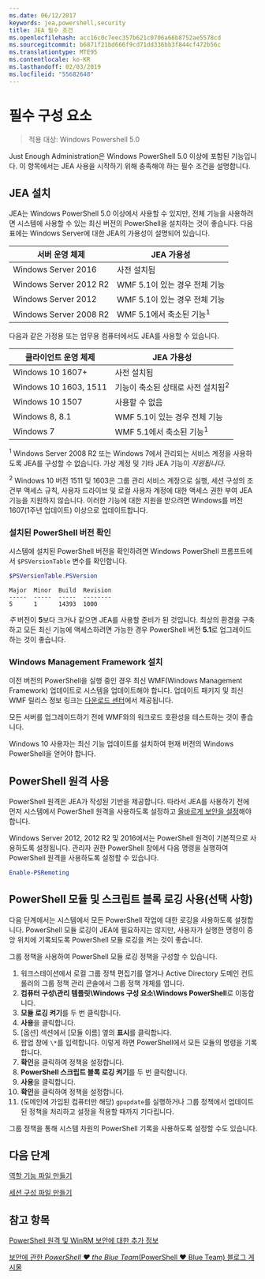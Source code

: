 ```yaml
---
ms.date: 06/12/2017
keywords: jea,powershell,security
title: JEA 필수 조건
ms.openlocfilehash: acc16c0c7eec357b621c0706a66b8752ae5578cd
ms.sourcegitcommit: b6871f21bd666f9cd71dd336bb3f844cf472b56c
ms.translationtype: MTE95
ms.contentlocale: ko-KR
ms.lasthandoff: 02/03/2019
ms.locfileid: "55682648"
---
```

# <a name="prerequisites"></a>필수 구성 요소

> 적용 대상: Windows Powershell 5.0

Just Enough Administration은 Windows PowerShell 5.0 이상에 포함된 기능입니다.
이 항목에서는 JEA 사용을 시작하기 위해 충족해야 하는 필수 조건을 설명합니다.

## <a name="install-jea"></a>JEA 설치

JEA는 Windows PowerShell 5.0 이상에서 사용할 수 있지만, 전체 기능을 사용하려면 시스템에 사용할 수 있는 최신 버전의 PowerShell을 설치하는 것이 좋습니다.
다음 표에는 Windows Server에 대한 JEA의 가용성이 설명되어 있습니다.

서버 운영 체제   | JEA 가용성
--------------------------|--------------------------------
Windows Server 2016       | 사전 설치됨
Windows Server 2012 R2    | WMF 5.1이 있는 경우 전체 기능
Windows Server 2012       | WMF 5.1이 있는 경우 전체 기능
Windows Server 2008 R2    | WMF 5.1에서 축소된 기능<sup>1</sup>

다음과 같은 가정용 또는 업무용 컴퓨터에서도 JEA를 사용할 수 있습니다.

클라이언트 운영 체제   | JEA 가용성
--------------------------|-----------------------------------------------------
Windows 10 1607+          | 사전 설치됨
Windows 10 1603, 1511     | 기능이 축소된 상태로 사전 설치됨<sup>2</sup>
Windows 10 1507           | 사용할 수 없음
Windows 8, 8.1            | WMF 5.1이 있는 경우 전체 기능
Windows 7                 | WMF 5.1에서 축소된 기능<sup>1</sup>

<sup>1</sup> Windows Server 2008 R2 또는 Windows 7에서 관리되는 서비스 계정을 사용하도록 JEA를 구성할 수 없습니다.
가상 계정 및 기타 JEA 기능이 *지원됩니다*.

<sup>2</sup> Windows 10 버전 1511 및 1603은 그룹 관리 서비스 계정으로 실행, 세션 구성의 조건부 액세스 규칙, 사용자 드라이브 및 로컬 사용자 계정에 대한 액세스 권한 부여 JEA 기능을 지원하지 않습니다.
이러한 기능에 대한 지원을 받으려면 Windows를 버전 1607(1주년 업데이트) 이상으로 업데이트합니다.

### <a name="check-which-version-of-powershell-is-installed"></a>설치된 PowerShell 버전 확인

시스템에 설치된 PowerShell 버전을 확인하려면 Windows PowerShell 프롬프트에서 `$PSVersionTable` 변수를 확인합니다.

```powershell
$PSVersionTable.PSVersion
```

```output
Major  Minor  Build  Revision
-----  -----  -----  --------
5      1      14393  1000
```

*주* 버전이 **5**보다 크거나 같으면 JEA를 사용할 준비가 된 것입니다.
최상의 환경을 구축하고 모든 최신 기능에 액세스하려면 가능한 경우 PowerShell 버전 **5.1**로 업그레이드하는 것이 좋습니다.

### <a name="install-windows-management-framework"></a>Windows Management Framework 설치

이전 버전의 PowerShell을 실행 중인 경우 최신 WMF(Windows Management Framework) 업데이트로 시스템을 업데이트해야 합니다.
업데이트 패키지 및 최신 WMF 릴리스 정보 링크는 [다운로드 센터](https://blogs.msdn.microsoft.com/powershell/2016/02/24/windows-management-framework-wmf-5-0-rtm-packages-has-been-republished/)에서 제공됩니다.

모든 서버를 업그레이드하기 전에 WMF와의 워크로드 호환성을 테스트하는 것이 좋습니다.

Windows 10 사용자는 최신 기능 업데이트를 설치하여 현재 버전의 Windows PowerShell을 얻어야 합니다.

## <a name="enable-powershell-remoting"></a>PowerShell 원격 사용

PowerShell 원격은 JEA가 작성된 기반을 제공합니다.
따라서 JEA를 사용하기 전에 먼저 시스템에서 PowerShell 원격을 사용하도록 설정하고 [올바르게 보안을 설정](/powershell/scripting/setup/winrmsecurity)해야 합니다.

Windows Server 2012, 2012 R2 및 2016에서는 PowerShell 원격이 기본적으로 사용하도록 설정됩니다.
관리자 권한 PowerShell 창에서 다음 명령을 실행하여 PowerShell 원격을 사용하도록 설정할 수 있습니다.

```powershell
Enable-PSRemoting
```

## <a name="enable-powershell-module-and-script-block-logging-optional"></a>PowerShell 모듈 및 스크립트 블록 로깅 사용(선택 사항)

다음 단계에서는 시스템에서 모든 PowerShell 작업에 대한 로깅을 사용하도록 설정합니다.
PowerShell 모듈 로깅이 JEA에 필요하지는 않지만, 사용자가 실행한 명령이 중앙 위치에 기록되도록 PowerShell 모듈 로깅을 켜는 것이 좋습니다.

그룹 정책을 사용하여 PowerShell 모듈 로깅 정책을 구성할 수 있습니다.

1. 워크스테이션에서 로컬 그룹 정책 편집기를 열거나 Active Directory 도메인 컨트롤러의 그룹 정책 관리 콘솔에서 그룹 정책 개체를 엽니다.
2. **컴퓨터 구성\\관리 템플릿\\Windows 구성 요소\\Windows PowerShell**로 이동합니다.
3. **모듈 로깅 켜기**를 두 번 클릭합니다.
4. **사용**을 클릭합니다.
5. [옵션] 섹션에서 [모듈 이름] 옆의 **표시**를 클릭합니다.
6. 팝업 창에 `\*`를 입력합니다. 이렇게 하면 PowerShell에서 모든 모듈의 명령을 기록합니다.
7. **확인**을 클릭하여 정책을 설정합니다.
8. **PowerShell 스크립트 블록 로깅 켜기**를 두 번 클릭합니다.
9. **사용**을 클릭합니다.
10. **확인**을 클릭하여 정책을 설정합니다.
11. (도메인에 가입된 컴퓨터만 해당) `gpupdate`를 실행하거나 그룹 정책에서 업데이트된 정책을 처리하고 설정을 적용할 때까지 기다립니다.

그룹 정책을 통해 시스템 차원의 PowerShell 기록을 사용하도록 설정할 수도 있습니다.

## <a name="next-steps"></a>다음 단계

[역할 기능 파일 만들기](role-capabilities.md)

[세션 구성 파일 만들기](session-configurations.md)

## <a name="see-also"></a>참고 항목

[PowerShell 원격 및 WinRM 보안에 대한 추가 정보](/powershell/scripting/setup/winrmsecurity)

[보안에 관한 *PowerShell ♥ the Blue Team*(PowerShell ♥ Blue Team) 블로그 게시물](https://blogs.msdn.microsoft.com/powershell/2015/06/09/powershell-the-blue-team/)